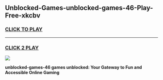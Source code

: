 
## Unblocked-Games-unblocked-games-46-Play-Free-xkcbv
<h3>
<a href="https://premium76.site?title=unblocked-games-46&ref=23A">CLICK TO PLAY</a></h3>
<hr>

<h3>
<a href="https://premium76.site?title=unblocked-games-46&ref=23A">CLICK 2 PLAY</a>
  
</h3>

<a href="https://premium76.site?title=unblocked-games-46&ref=23A"><img src="https://clearcache.store/games.png"></a>


**unblocked-games-46 games unblocked: Your Gateway to Fun and Accessible Online Gaming**
